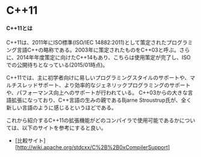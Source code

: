 # C++11

#### C++11とは
C++11は、2011年にISO標準(ISO/IEC 14882:2011)として策定されたプログラミング言語C++の略称である。2003年に策定されたものをC++03と呼ぶ。さらに、2014年年度策定に向けたC++14もあり、こちらは使用策定が完了し、ISOでの公開待ちとなっている(2015/01時点)。

C++11では、主に初学者向けに易しいプログラミングスタイルのサポートや、マルチスレッドサポート、より効率的なジェネリックプログラミングのサポートや、パフォーマンス向上へのサポートが行われている。
C++03からの大きな言語拡張になっており、C++言語の生みの親であるBjarne Stroustrup氏が、全く新しい言語のように感じるというほどである。

これから紹介するC++11の拡張機能がどのコンパイラで使用可能であるかについては、以下のサイトを参考にすると良い。

 * [比較サイト][http://wiki.apache.org/stdcxx/C%2B%2B0xCompilerSupport]


